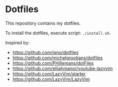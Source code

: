 # Dotfiles

This repository contains my dotfiles.

To install the dotfiles, execute script: `./install.sh`.

Inspired by:
- https://github.com/jqno/dotfiles
- https://github.com/michelgrootjans/dotfiles
- https://github.com/PHillemans/dotFiles
- https://github.com/elijahmanor/youtube-lazyvim
- https://github.com/LazyVim/starter
- https://github.com/LazyVim/LazyVim

